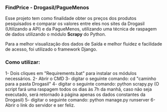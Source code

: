 ### FindPrice - Drogasil/PagueMenos

Esse projeto tem como finalidade obter os preços dos produtos pesquisados e comparar os valores entre eles nos sites da Drogasil (Utilizando a API) e da PagueMenos, utilizando uma técnica de raspagem de dados utilizando o módulo **Scrapy** do Python.

Para a melhor visualização dos dados de Saída e melhor fluidez e facilidade de acesso, foi utilizado o framework Django. 

### Como utilizar:

1- Dois cliques em "Requirements.bat" para instalar os módulos necessários.
2- Abrir o CMD
3- digitar o seguinte comando: cd "caminho para a pasta Drogasil"
4- digitar o seguinte comando: python scrapy.py (O script fará uma raspagem todos os dias às 7h da manhã, caso não seja executado, será retornado à página apenas os dados constantes da Drogasil)
5- digitar o seguinte comando: python manage.py runserver
6- Abrir o link do servidor e ser feliz.
